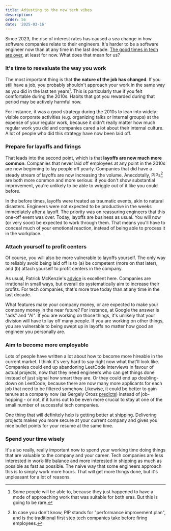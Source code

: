 ```yaml
---
title: Adjusting to the new tech vibes
description: 
order: 56
date: '2025-03-16'
---
```


Since 2023, the rise of interest rates has caused a sea change in how software companies relate to their engineers. It's harder to be a software engineer now than at any time in the last decade. [The good times in tech are over](/good-times-are-over), at least for now. What does that mean for us?

### It's time to reevaluate the way you work

The most important thing is that **the nature of the job has changed**. If you still have a job, you probably shouldn't approach your work in the same way as you did in the last ten years[^1]. This is particularly true if you felt comfortable during the 2010s. Habits that got you rewarded during that period may be actively harmful now.

For instance, it was a good strategy during the 2010s to lean into widely-visible corporate activities (e.g. organizing talks or internal groups) at the expense of your regular work, because it didn't really matter how much regular work you did and companies cared a lot about their internal culture. A lot of people who did this strategy have now been laid off.

### Prepare for layoffs and firings

That leads into the second point, which is that **layoffs are now much more common**. Companies that never laid off employees at any point in the 2010s are now beginning to lay people off yearly. Companies that did have a steady stream of layoffs are now increasing the volume. Anecdotally, PIPs[^2] are both more common and more serious: if you don't show substantial improvement, you're unlikely to be able to wriggle out of it like you could before.

In the before times, layoffs were treated as traumatic events, akin to natural disasters. Engineers were not expected to be productive in the weeks immediately after a layoff. The priority was on reassuring engineers that this one-off event was over. Today, layoffs are business as usual. You will now (or very soon) be expected to work through them. That means you'll have to conceal much of your emotional reaction, instead of being able to process it in the workplace.

### Attach yourself to profit centers

Of course, you will also be more vulnerable to layoffs yourself. The only way to reliably avoid being laid off is to (a) be competent (more on that later), and (b) attach yourself to profit centers in the company.

As usual, Patrick McKenzie's [advice](https://www.kalzumeus.com/2011/10/28/dont-call-yourself-a-programmer/) is excellent here. Companies are irrational in small ways, but overall do systematically aim to increase their profits. For tech companies, that's more true today than at any time in the last decade.

What features make your company money, or are expected to make your company money in the near future? For instance, at Google the answer is "ads" and "AI". If you are working on those things, it's unlikely that your division will have to lay off many people. If you are working on other things, you are vulnerable to being swept up in layoffs no matter how good an engineer you personally are.

### Aim to become more employable

Lots of people have written a lot about how to become more hireable in the current market. I think it's very hard to say right now what that'll look like. Companies could end up abandoning LeetCode interviews in favour of actual projects, now that they need engineers who can get things done instead of just signal how smart they are. Or they could end up doubling-down on LeetCode, because there are now many more applicants for each job that need to be filtered somehow. Likewise, it could be better to gain tenure at a company now (as Gergely Orosz [predicts](https://bsky.app/profile/gergely.pragmaticengineer.com/post/3ll55pjm7tc2l)) instead of job-hopping - or not, if it turns out to be even more crucial to stay at one of the small number of successful tech companies.

One thing that will definitely help is getting better at [shipping](/how-to-ship). Delivering projects makes you more secure at your current company and gives you nice bullet points for your resume at the same time.

### Spend your time wisely

It's also really, really important now to spend your working time doing things that are valuable to the company and your career. Tech companies are less interested in work-life balance and more interested in shipping as much as possible as fast as possible. The naive way that some engineers approach this is to simply work more hours. That will get more things done, but it's unpleasant for a lot of reasons.





[^1]: Some people will be able to, because they just happened to have a mode of approaching work that was suitable for both eras. But this is going to be rare. 

[^2]: In case you don't know, PIP stands for "performance improvement plan", and is the traditional first step tech companies take before firing employees.